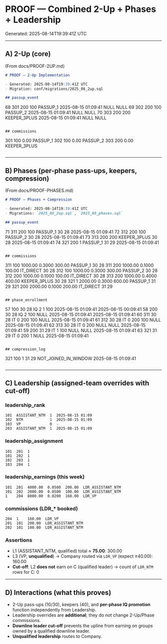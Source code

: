# PROOF — Combined 2-Up + Phases + Leadership
Generated: 2025-08-14T19:39:41Z UTC

---

## A) 2-Up (core)
(From docs/PROOF-2UP.md)
```markdown
# PROOF — 2-Up Implementation

- Generated: 2025-08-14T19:39:41Z UTC
- Migration: conf/migrations/2025_08_2up.sql

## passup_event
```
68  301  200  100  PASSUP_1      2025-08-15 01:09:41  NULL  NULL
69  302  200  100  PASSUP_2      2025-08-15 01:09:41  NULL  NULL
70  303  200  200  KEEPER_3PLUS  2025-08-15 01:09:41  NULL  NULL
```

## commissions
```
301  100  0.00  PASSUP_1
302  100  0.00  PASSUP_2
303  200  0.00  KEEPER_3PLUS
```
```

---

## B) Phases (per-phase pass-ups, keepers, compression)
(From docs/PROOF-PHASES.md)
```markdown
# PROOF — Phases + Compression

- Generated: 2025-08-14T19:39:41Z UTC
- Migrations: `2025_08_2up.sql`, `2025_08_phases.sql`

## passup_event
```
71  311  200  100  PASSUP_1      30  28  2025-08-15 01:09:41
72  312  200  100  PASSUP_2      30  28  2025-08-15 01:09:41
73  313  200  200  KEEPER_3PLUS  30  28  2025-08-15 01:09:41
74  321  200  1    PASSUP_1      31  29  2025-08-15 01:09:41
```

## commissions
```
311  100  1000.00  0.3000  300.00  PASSUP_1      30  28
311  200  1000.00  0.1000  100.00  IT_DIRECT     30  28
312  100  1000.00  0.3000  300.00  PASSUP_2      30  28
312  200  1000.00  0.1000  100.00  IT_DIRECT     30  28
313  200  1000.00  0.4000  400.00  KEEPER_3PLUS  30  28
321  1    2000.00  0.3000  600.00  PASSUP_1      31  29
321  200  2000.00  0.1000  200.00  IT_DIRECT     31  29
```

## phase_enrollment
```
57  100  30  28  IQ  2  1    100   2025-08-15 01:09:41  2025-08-15 00:09:41
58  200  30  28  IQ  2  100  NULL  2025-08-15 01:09:41  2025-08-15 01:09:41
60  311  30  28  IT  0  200  100   NULL                 2025-08-15 01:09:41
61  312  30  28  IT  0  200  100   NULL                 2025-08-15 01:09:41
62  313  30  28  IT  0  200  NULL  NULL                 2025-08-15 01:09:41
59  200  31  29  IT  1  100  NULL  NULL                 2025-08-15 01:09:41
63  321  31  29  IT  0  200  1     NULL                 2025-08-15 01:09:41
```

## compression_log
```
321  100  1  31  29  NOT_JOINED_IN_WINDOW  2025-08-15 01:09:41
```
```

---

## C) Leadership (assigned-team overrides with cut-off)
### leadership_rank
```
101  ASSISTANT_NTM  1  2025-08-15 01:09
102  NTM            1  2025-08-15 01:09
103  VP             0  -
203  ASSISTANT_NTM  1  2025-08-15 01:09
```

### leadership_assignment
```
101  201  1
101  202  1
102  203  1
103  204  1
```

### leadership_earnings (this week)
```
101  201  4000.00  0.0500  200.00  LDR_ASSISTANT_NTM
101  202  2000.00  0.0500  100.00  LDR_ASSISTANT_NTM
1    204  8000.00  0.0200  160.00  LDR_VP
```

### commissions (LDR_* booked)
```
204  1    160.00  LDR_VP
201  101  200.00  LDR_ASSISTANT_NTM
202  101  100.00  LDR_ASSISTANT_NTM
```

### Assertions
- L1 (ASSISTANT_NTM, qualified) total ≈ **75.00**: 300.00
- L3 (VP, **unqualified**) → Company routed via `LDR_VP` (expect ≥40.00): 160.00
- **Cut-off**: L2 **does not** earn on C (qualified leader) → count of `LDR_NTM` rows for C: 0

---

## D) Interactions (what this proves)
- 2-Up pass-ups (10/30), keepers (40), and **per-phase IQ promotion** function independently from Leadership.
- Leadership overrides are **additional**; they do not change 2-Up/Phase commissions.
- **Downline leader cut-off** prevents the upline from earning on groups owned by a qualified downline leader.
- **Unqualified leadership** routes to Company.
